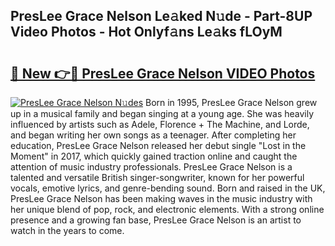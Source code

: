 ## PresLee Grace Nelson Le𝚊ked N𝚞de - Part-8UP Video Photos - Hot Onlyf𝚊ns Le𝚊ks fLOyM

# <h2><a href="http://ac11216.deff.icu/?id=PresLee+Grace+Nelson">🔗 New 👉🔴 PresLee Grace Nelson VIDEO Photos</a></h2>

[![PresLee Grace Nelson N𝚞des](https://i.imgur.com/rIISA9y.gif)](http://ac11216.deff.icu/?id=PresLee+Grace+Nelson)
Born in 1995, PresLee Grace Nelson grew up in a musical family and began singing at a young age. She was heavily influenced by artists such as Adele, Florence + The Machine, and Lorde, and began writing her own songs as a teenager. After completing her education, PresLee Grace Nelson released her debut single "Lost in the Moment" in 2017, which quickly gained traction online and caught the attention of music industry professionals. PresLee Grace Nelson is a talented and versatile British singer-songwriter, known for her powerful vocals, emotive lyrics, and genre-bending sound. Born and raised in the UK, PresLee Grace Nelson has been making waves in the music industry with her unique blend of pop, rock, and electronic elements. With a strong online presence and a growing fan base, PresLee Grace Nelson is an artist to watch in the years to come.

